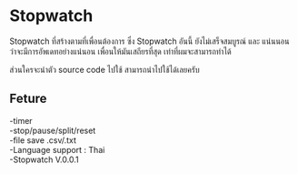 <h1>Stopwatch</h1>
<p>Stopwatch ที่สร้างตามที่เพื่อนต้องการ ซึ่ง Stopwatch อันนี้ ยังไม่เสร็จสมบูรณ์ และ แน่นนอนว่าจะมีการอัพเดทอย่างแน่นอน เพื่อนให้มันเสถียรที่สุด เท่าที่ผมจะสามารถทำได้</p>
<p>ส่วนใครจะนำตัว source code ไปใช้ สามารถนำไปใช้ได้เลยครับ</p>

<h2>Feture</h2>
-timer <br>
-stop/pause/split/reset <br>
-file save .csv/.txt<br>
-Language support : Thai <br>
-Stopwatch V.0.0.1
